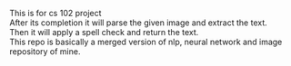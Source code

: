 This is for cs 102 project<br />
After its completion it will parse the given image and extract the text.<br />
Then it will apply a spell check and return the text.<br />
This repo is basically a merged version of nlp, neural network and image repository of mine.
